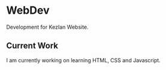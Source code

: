 # WebDev

Development for KezIan Website.

## Current Work

I am currently working on learning HTML, CSS and Javascript.
